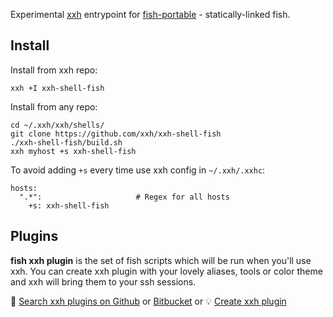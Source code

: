 Experimental [xxh](https://github.com/xxh/xxh) entrypoint for [fish-portable](https://github.com/xxh/fish-portable) - statically-linked fish.
## Install
Install from xxh repo:
```
xxh +I xxh-shell-fish
```
Install from any repo:
```
cd ~/.xxh/xxh/shells/
git clone https://github.com/xxh/xxh-shell-fish
./xxh-shell-fish/build.sh
xxh myhost +s xxh-shell-fish
```
To avoid adding `+s` every time use xxh config in `~/.xxh/.xxhc`:
```
hosts:
  ".*":                     # Regex for all hosts
    +s: xxh-shell-fish
```

## Plugins

**fish xxh plugin** is the set of fish scripts which will be run when you'll use xxh. You can create xxh plugin with your lovely aliases, tools or color theme and xxh will bring them to your ssh sessions.

🔎 [Search xxh plugins on Github](https://github.com/search?q=xxh-plugin-fish&type=Repositories) or [Bitbucket](https://bitbucket.org/repo/all?name=xxh-plugin-fish) or 💡 [Create xxh plugin](https://github.com/xxh/xxh-plugin-fish-sample)
